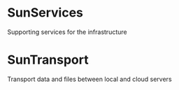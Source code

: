 SunServices
===========

Supporting services for the infrastructure

SunTransport
============
Transport data and files between local and cloud servers

